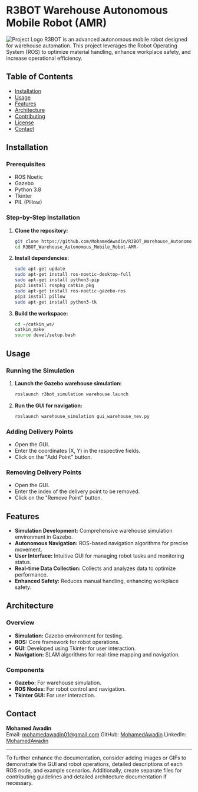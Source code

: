 # R3BOT Warehouse Autonomous Mobile Robot (AMR)

![Project Logo]("/img/1.png")
R3BOT is an advanced autonomous mobile robot designed for warehouse automation. This project leverages the Robot Operating System (ROS) to optimize material handling, enhance workplace safety, and increase operational efficiency.

## Table of Contents
- [Installation](#installation)
- [Usage](#usage)
- [Features](#features)
- [Architecture](#architecture)
- [Contributing](#contributing)
- [License](#license)
- [Contact](#contact)


## Installation

### Prerequisites
- ROS Noetic
- Gazebo
- Python 3.8
- Tkinter
- PIL (Pillow)

### Step-by-Step Installation
1. **Clone the repository:**
   ```sh
   git clone https://github.com/MohamedAwadin/R3BOT_Warehouse_Autonomous_Mobile_Robot-AMR-
   cd R3BOT_Warehouse_Autonomous_Mobile_Robot-AMR-
   ```

2. **Install dependencies:**
   ```sh
   sudo apt-get update
   sudo apt-get install ros-noetic-desktop-full
   sudo apt-get install python3-pip
   pip3 install rospkg catkin_pkg
   sudo apt-get install ros-noetic-gazebo-ros
   pip3 install pillow
   sudo apt-get install python3-tk
   ```

3. **Build the workspace:**
   ```sh
   cd ~/catkin_ws/
   catkin_make
   source devel/setup.bash
   ```

## Usage

### Running the Simulation
1. **Launch the Gazebo warehouse simulation:**
   ```sh
   roslaunch r3bot_simulation warehouse.launch
   ```

2. **Run the GUI for navigation:**
   ```sh
   roslaunch warehouse_simulation gui_warehouse_nev.py
   ```

### Adding Delivery Points
- Open the GUI.
- Enter the coordinates (X, Y) in the respective fields.
- Click on the "Add Point" button.

### Removing Delivery Points
- Open the GUI.
- Enter the index of the delivery point to be removed.
- Click on the "Remove Point" button.

## Features
- **Simulation Development:** Comprehensive warehouse simulation environment in Gazebo.
- **Autonomous Navigation:** ROS-based navigation algorithms for precise movement.
- **User Interface:** Intuitive GUI for managing robot tasks and monitoring status.
- **Real-time Data Collection:** Collects and analyzes data to optimize performance.
- **Enhanced Safety:** Reduces manual handling, enhancing workplace safety.

## Architecture
### Overview
- **Simulation:** Gazebo environment for testing.
- **ROS:** Core framework for robot operations.
- **GUI:** Developed using Tkinter for user interaction.
- **Navigation:** SLAM algorithms for real-time mapping and navigation.

### Components
- **Gazebo:** For warehouse simulation.
- **ROS Nodes:** For robot control and navigation.
- **Tkinter GUI:** For user interaction.

## Contact
**Mohamed Awadin**  
Email:    mohamedawadin01@gmail.com
GitHub:   [MohamedAwadin](https://github.com/MohamedAwadin)
LinkedIn: [MohamedAwadin](https://www.linkedin.com/in/mohamedawadin/)

---

To further enhance the documentation, consider adding images or GIFs to demonstrate the GUI and robot operations, detailed descriptions of each ROS node, and example scenarios. Additionally, create separate files for contributing guidelines and detailed architecture documentation if necessary.
